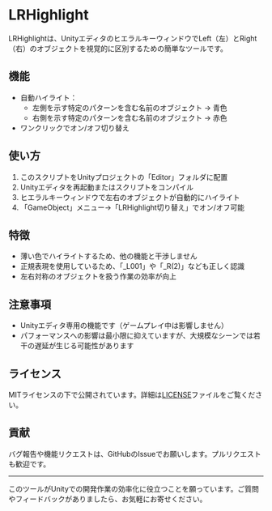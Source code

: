 # LRHighlight

LRHighlightは、UnityエディタのヒエラルキーウィンドウでLeft（左）とRight（右）のオブジェクトを視覚的に区別するための簡単なツールです。

## 機能

- 自動ハイライト：
  - 左側を示す特定のパターンを含む名前のオブジェクト → 青色
  - 右側を示す特定のパターンを含む名前のオブジェクト → 赤色
- ワンクリックでオン/オフ切り替え

## 使い方

1. このスクリプトをUnityプロジェクトの「Editor」フォルダに配置
2. Unityエディタを再起動またはスクリプトをコンパイル
3. ヒエラルキーウィンドウで左右のオブジェクトが自動的にハイライト
4. 「GameObject」メニュー→「LRHighlight切り替え」でオン/オフ可能

## 特徴

- 薄い色でハイライトするため、他の機能と干渉しません
- 正規表現を使用しているため、「_L001」や「_R(2)」なども正しく認識
- 左右対称のオブジェクトを扱う作業の効率が向上

## 注意事項

- Unityエディタ専用の機能です（ゲームプレイ中は影響しません）
- パフォーマンスへの影響は最小限に抑えていますが、大規模なシーンでは若干の遅延が生じる可能性があります

## ライセンス

MITライセンスの下で公開されています。詳細は[LICENSE](LICENSE)ファイルをご覧ください。

## 貢献

バグ報告や機能リクエストは、GitHubのIssueでお願いします。プルリクエストも歓迎です。

---

このツールがUnityでの開発作業の効率化に役立つことを願っています。ご質問やフィードバックがありましたら、お気軽にお寄せください。